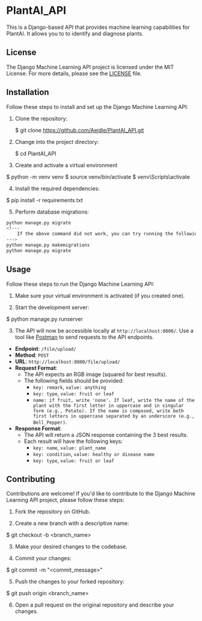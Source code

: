 # PlantAI_API


This is a Django-based API that provides machine learning capabilities for PlantAI. It allows you to to identify and diagnose plants.

## License

The Django Machine Learning API project is licensed under the MIT License. For more details, please see the [LICENSE](LICENSE) file.

## Installation

Follow these steps to install and set up the Django Machine Learning API:

1. Clone the repository:

    $ git clone https://github.com/Aeidle/PlantAI_API.git


2. Change into the project directory:

    $ cd PlantAI_API


3. Create and activate a virtual environment

$ python -m venv venv
$ source venv/bin/activate <!--- for macOS/Linux --> 
$ venv\Scripts\activate <!-- for Windows -->


4. Install the required dependencies:

$ pip install -r requirements.txt


5. Perform database migrations:

```bash
python manage.py migrate
<!--- 
    If the above command did not work, you can try running the following two commands instead:
--->
python manage.py makemigrations
python manage.py migrate
```



## Usage

Follow these steps to run the Django Machine Learning API:

1. Make sure your virtual environment is activated (if you created one).

2. Start the development server:

$ python manage.py runserver


3. The API will now be accessible locally at `http://localhost:8000/`. Use a tool like [Postman](https://www.postman.com/) to send requests to the API endpoints.

- **Endpoint**: `/file/upload/`
- **Method**: `POST`
- **URL**: `http://localhost:8000/file/upload/`
- **Request Format**:
  - The API expects an RGB image (squared for best results).
  - The following fields should be provided:
    - `key: remark`, `value: anything`
    - `key: type`, `value: fruit or leaf`
    - `name: if fruit, write 'none'. If leaf, write the name of the plant with the first letter in uppercase and in singular form (e.g., Potato). If the name is composed, write both first letters in uppercase separated by an underscore (e.g., Bell_Pepper)`.
- **Response Format**:
  - The API will return a JSON response containing the 3 best results.
  - Each result will have the following keys:
    - `key: name`, `value: plant_name`
    - `key: condition`, `value: healthy or disease name`
    - `key: type`, `value: fruit or leaf`

## Contributing

Contributions are welcome! If you'd like to contribute to the Django Machine Learning API project, please follow these steps:

1. Fork the repository on GitHub.

2. Create a new branch with a descriptive name:

$ git checkout -b <branch_name>

3. Make your desired changes to the codebase.

4. Commit your changes:

$ git commit -m "<commit_message>"

5. Push the changes to your forked repository:

$ git push origin <branch_name>


6. Open a pull request on the original repository and describe your changes.




